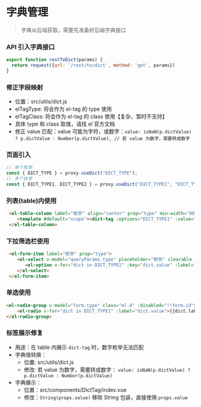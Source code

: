 # 字典管理

> 字典从后端获取，需要先准备好后端字典接口

### API 引入字典接口
```javascript
export function restToDict(params) {
  return request({url: '/rest/to/dict', method: 'get', params})
}
```

### 修正字段映射
- 位置：src/utils/dict.js
- elTagType: 将会作为 el-tag 的 type 使用
- elTagClass: 将会作为 el-tag 的 class 使用【复杂，暂时不支持】
- 具体 type 和 class 取值，请找 el 官方文档
- 修正 value 匹配：value 可能为字符，或数字：`value: isNaN(p.dictValue) ? p.dictValue : Number(p.dictValue), // 若 value 为数字，需要转成数字`

### 页面引入
```javascript
// 单个枚举
const { DICT_TYPE } = proxy.useDict("DICT_TYPE");
// 多个枚举
const { DICT_TYPE1, DICT_TYPE2 } = proxy.useDict("DICT_TYPE1", "DICT_TYPE2");
```

### 列表(table)内使用
```html
 <el-table-column label="枚举" align="center" prop="type" min-width="80">
    <template #default="scope"><dict-tag :options="DICT_TYPE1" :value="scope.row.type" /></template>
 </el-table-column>
```

### 下拉筛选栏使用
```html
 <el-form-item label="枚举" prop="type">
    <el-select v-model="queryParams.type" placeholder="枚举" clearable  @keyup.enter="handleQuery">
       <el-option v-for="dict in DICT_TYPE1" :key="dict.value" :label="dict.label" :value="dict.value"/>
    </el-select>
 </el-form-item>
```

### 单选使用
```html
<el-radio-group v-model="form.type" class="ml-4" :disabled="!!form.id">
    <el-radio v-for="dict in DICT_TYPE1" :label="dict.value">{{dict.label}}</el-radio>
</el-radio-group>
```

### 标签展示修复
- 用途：在 table 内展示 `dict-tag` 时，数字枚举无法匹配
- 字典值转换：
  - 位置: src/utils/dict.js
  - 修改: 若 value 为数字，需要转成数字： `value: isNaN(p.dictValue) ? p.dictValue : Number(p.dictValue)`
- 字典展示：
  - 位置：src/components/DictTag/index.vue
  - 修改：`String(props.value)` 移除 String 包装，直接使用 `props.value`